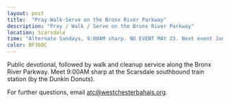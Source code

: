 ```yaml
---
layout: post
title:  "Pray-Walk-Serve on the Bronx River Parkway"
description: "Pray / Walk / Serve on the Bronx River Parkway"
location: Scarsdale
time: "Alternate Sundays, 9:00AM sharp. NO EVENT MAY 23. Next event June 6"
color: BF360C
---
```

Public devotional, followed by walk and cleanup service along the
Bronx River Parkway. Meet 9:00AM sharp at the Scarsdale southbound
train station (by the Dunkin Donuts). 

For further questions, email <atc@westchesterbahais.org>.
